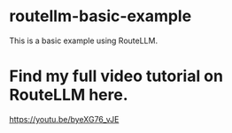 # routellm-basic-example
 This is a basic example using RouteLLM.

 #  Find my full video tutorial on RouteLLM here.
 https://youtu.be/byeXG76_vJE
